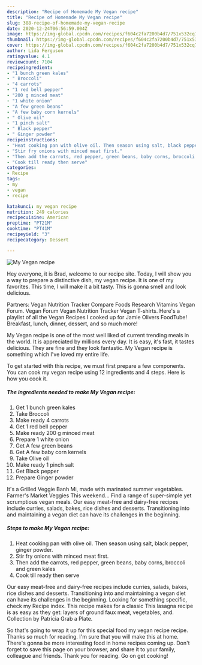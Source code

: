 ```yaml
---
description: "Recipe of Homemade My Vegan recipe"
title: "Recipe of Homemade My Vegan recipe"
slug: 388-recipe-of-homemade-my-vegan-recipe
date: 2020-12-24T06:56:59.004Z
image: https://img-global.cpcdn.com/recipes/f604c2fa7200b4d7/751x532cq70/my-vegan-recipe-recipe-main-photo.jpg
thumbnail: https://img-global.cpcdn.com/recipes/f604c2fa7200b4d7/751x532cq70/my-vegan-recipe-recipe-main-photo.jpg
cover: https://img-global.cpcdn.com/recipes/f604c2fa7200b4d7/751x532cq70/my-vegan-recipe-recipe-main-photo.jpg
author: Lida Ferguson
ratingvalue: 4.1
reviewcount: 7104
recipeingredient:
- "1 bunch green kales"
- " Broccoli"
- "4 carrots"
- "1 red bell pepper"
- "200 g minced meat"
- "1 white onion"
- "A few green beans"
- "A few baby corn kernels"
- " Olive oil"
- "1 pinch salt"
- " Black pepper"
- " Ginger powder"
recipeinstructions:
- "Heat cooking pan with olive oil. Then season using salt, black pepper, ginger powder."
- "Stir fry onions with minced meat first."
- "Then add the carrots, red pepper, green beans, baby corns, broccoli and green kales"
- "Cook till ready then serve"
categories:
- Recipe
tags:
- my
- vegan
- recipe

katakunci: my vegan recipe 
nutrition: 249 calories
recipecuisine: American
preptime: "PT21M"
cooktime: "PT41M"
recipeyield: "3"
recipecategory: Dessert

---
```



![My Vegan recipe](https://img-global.cpcdn.com/recipes/f604c2fa7200b4d7/751x532cq70/my-vegan-recipe-recipe-main-photo.jpg)

Hey everyone, it is Brad, welcome to our recipe site. Today, I will show you a way to prepare a distinctive dish, my vegan recipe. It is one of my favorites. This time, I will make it a bit tasty. This is gonna smell and look delicious.

Partners: Vegan Nutrition Tracker Compare Foods Research Vitamins Vegan Forum. Vegan Forum Vegan Nutrition Tracker Vegan T-shirts. Here&#39;s a playlist of all the Vegan Recipes I cooked up for Jamie Olivers FoodTube! Breakfast, lunch, dinner, dessert, and so much more!

My Vegan recipe is one of the most well liked of current trending meals in the world. It is appreciated by millions every day. It is easy, it's fast, it tastes delicious. They are fine and they look fantastic. My Vegan recipe is something which I've loved my entire life.


To get started with this recipe, we must first prepare a few components. You can cook my vegan recipe using 12 ingredients and 4 steps. Here is how you cook it.

<!--inarticleads1-->

##### The ingredients needed to make My Vegan recipe:

1. Get 1 bunch green kales
1. Take  Broccoli
1. Make ready 4 carrots
1. Get 1 red bell pepper
1. Make ready 200 g minced meat
1. Prepare 1 white onion
1. Get A few green beans
1. Get A few baby corn kernels
1. Take  Olive oil
1. Make ready 1 pinch salt
1. Get  Black pepper
1. Prepare  Ginger powder


It&#39;s a Grilled Veggie Banh Mi, made with marinated summer vegetables. Farmer&#39;s Market Veggies This weekend… Find a range of super-simple yet scrumptious vegan meals. Our easy meat-free and dairy-free recipes include curries, salads, bakes, rice dishes and desserts. Transitioning into and maintaining a vegan diet can have its challenges in the beginning. 

<!--inarticleads2-->

##### Steps to make My Vegan recipe:

1. Heat cooking pan with olive oil. Then season using salt, black pepper, ginger powder.
1. Stir fry onions with minced meat first.
1. Then add the carrots, red pepper, green beans, baby corns, broccoli and green kales
1. Cook till ready then serve


Our easy meat-free and dairy-free recipes include curries, salads, bakes, rice dishes and desserts. Transitioning into and maintaining a vegan diet can have its challenges in the beginning. Looking for something specific, check my Recipe index. This recipe makes for a classic This lasagna recipe is as easy as they get: layers of ground faux meat, vegetables, and. Collection by Patricia Grab a Plate. 

So that's going to wrap it up for this special food my vegan recipe recipe. Thanks so much for reading. I'm sure that you will make this at home. There's gonna be more interesting food in home recipes coming up. Don't forget to save this page on your browser, and share it to your family, colleague and friends. Thank you for reading. Go on get cooking!
